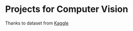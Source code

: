 # Projects for Computer Vision
Thanks to dataset from [Kaggle](https://www.kaggle.com/datasets/pavansanagapati/images-dataset) 